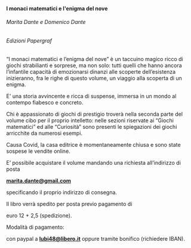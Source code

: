 #### **I monaci matematici e l'enigma del nove**
###### Marita Dante e Domenico Dante
###### *Edizioni Papergraf*

“I monaci matematici e l’enigma del nove” è un taccuino magico ricco di giochi strabilianti e sorprese,
ma non solo: tutti quelli che hanno ancora l’infantile capacità di emozionarsi dinanzi alle scoperte
dell’esistenza inizieranno, fra le righe di questo volume, un viaggio alla scoperta di un enigma.

E' una storia avvincente e ricca di suspense, immersa in un mondo al contempo fiabesco e concreto.

Chi è appassionato di giochi di prestigio troverà nella seconda parte del volume cibo per il proprio
intelletto: nelle sezioni riservate ai “Giochi matematici” ed alle “Curiosità” sono presenti le
spiegazioni dei giochi arricchite da numerosi esempi.

Causa Covid, la casa editrice è momentaneamente chiusa e sono state sospese le vendite online.

E’ possibile acquistare il volume mandando una richiesta all’indirizzo di posta 

**marita.dante@gmail.com** 

specificando il proprio indirizzo di consegna.

Il libro verrà spedito per posta previo pagamento di 

euro 12 + 2,5 (spedizione).

Modalità di pagamento: 

con paypal a **lubi48@libero.it** oppure
tramite bonifico (richiedere IBAN).
